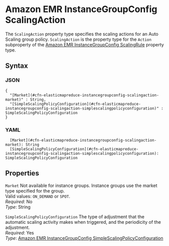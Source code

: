 # Amazon EMR InstanceGroupConfig ScalingAction<a name="aws-properties-elasticmapreduce-instancegroupconfig-scalingaction"></a>

The `ScalingAction` property type specifies the scaling actions for an Auto Scaling group policy\. `ScalingAction` is the property type for the `Action` subproperty of the [Amazon EMR InstanceGroupConfig ScalingRule](aws-properties-elasticmapreduce-instancegroupconfig-scalingrule.md) property type\.

## Syntax<a name="w4ab1c21c10d132c22c32b5"></a>

### JSON<a name="aws-properties-elasticmapreduce-instancegroupconfig-scalingaction-syntax.json"></a>

```
{
  "[Market](#cfn-elasticmapreduce-instancegroupconfig-scalingaction-market)" : String,
  "[SimpleScalingPolicyConfiguration](#cfn-elasticmapreduce-instancegroupconfig-scalingaction-simplescalingpolicyconfiguration)" : SimpleScalingPolicyConfiguration
}
```

### YAML<a name="aws-properties-elasticmapreduce-instancegroupconfig-scalingaction-syntax.yaml"></a>

```
  [Market](#cfn-elasticmapreduce-instancegroupconfig-scalingaction-market): String
  [SimpleScalingPolicyConfiguration](#cfn-elasticmapreduce-instancegroupconfig-scalingaction-simplescalingpolicyconfiguration): SimpleScalingPolicyConfiguration
```

## Properties<a name="w4ab1c21c10d132c22c32b7"></a>

`Market`  <a name="cfn-elasticmapreduce-instancegroupconfig-scalingaction-market"></a>
Not available for instance groups\. Instance groups use the market type specified for the group\.  
Valid values: `ON_DEMAND` or `SPOT`\.  
*Required*: No  
*Type*: String

`SimpleScalingPolicyConfiguration`  <a name="cfn-elasticmapreduce-instancegroupconfig-scalingaction-simplescalingpolicyconfiguration"></a>
The type of adjustment that the automatic scaling activity makes when triggered, and the periodicity of the adjustment\.  
*Required*: Yes  
*Type*: [Amazon EMR InstanceGroupConfig SimpleScalingPolicyConfiguration](aws-properties-elasticmapreduce-instancegroupconfig-simplescalingpolicyconfiguration.md)